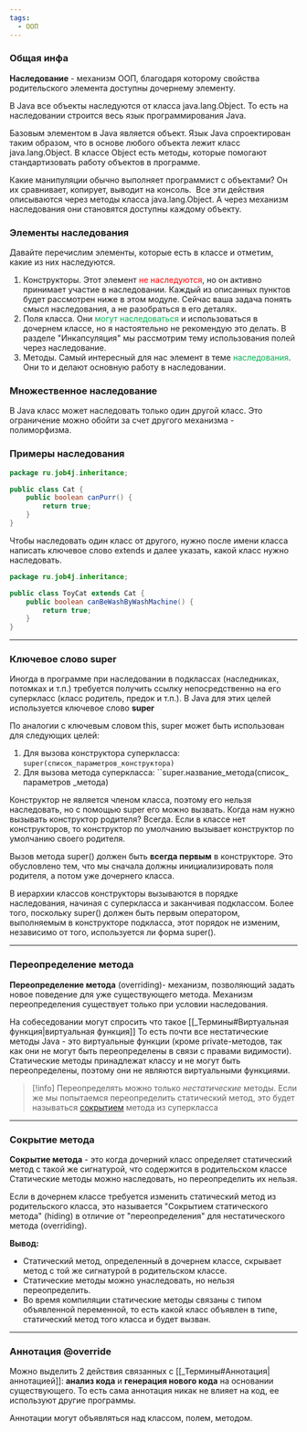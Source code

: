 ```yaml
---
tags:
  - ООП
---
```

### Общая инфа
**Наследование** - механизм ООП, благодаря которому свойства родительского элемента доступны дочернему элементу.

В Java все объекты наследуются от класса java.lang.Object. То есть на наследовании строится весь язык программирования Java.



Базовым элементом в Java является объект. Язык Java спроектирован таким образом, что в основе любого объекта лежит класс java.lang.Object.
В классе Object есть методы, которые помогают стандартизовать работу объектов в программе. 

Какие манипуляции обычно выполняет программист с объектами? Он их сравнивает, копирует, выводит на консоль. 
Все эти действия описываются через методы класса java.lang.Object. А через механизм наследования они становятся доступны каждому объекту.

### Элементы наследования
Давайте перечислим элементы, которые есть в классе и отметим, какие из них наследуются.
1. Конструкторы. Этот элемент <font color="#ff0000">не наследуются</font>, но он активно принимает участие в наследовании. Каждый из описанных пунктов будет рассмотрен ниже в этом модуле. Сейчас ваша задача понять смысл наследования, а не разобраться в его деталях.
2. Поля класса. Они <font color="#00b050">могут наследоваться</font> и использоваться в дочернем классе, но я настоятельно не рекомендую это делать. В разделе "Инкапсуляция" мы рассмотрим тему использования полей через наследование. 
3. Методы. Самый интересный для нас элемент в теме <font color="#00b050">наследования</font>. Они то и делают основную работу в наследовании.

### Множественное наследование
В Java класс может наследовать только один другой класс. Это ограничение можно обойти за счет другого механизма - полиморфизма.

### Примеры наследования
```java
package ru.job4j.inheritance;

public class Cat {
    public boolean canPurr() {
        return true;
    } 
}
```

Чтобы наследовать один класс от другого, нужно после имени класса написать ключевое слово extends и далее указать, какой класс нужно наследовать.

```java
package ru.job4j.inheritance;

public class ToyCat extends Cat {
    public boolean canBeWashByWashMachine() {
        return true;
    }
}
```

---
### Ключевое слово super
Иногда в программе при наследовании в подклассах (наследниках, потомках и т.п.) требуется получить ссылку непосредственно на его суперкласс (класс родитель, предок и т.п.). В Java для этих целей используется ключевое слово **super**

По аналогии с ключевым словом this, super может быть использован для следующих целей:
1. Для вызова конструктора суперкласса:
`super(список_параметров_конструктора)`
2. Для вызова метода суперкласса:
``super.название_метода(список_ параметров _метода)

Конструктор не является членом класса, поэтому его нельзя наследовать, но с помощью super его можно вызвать. Когда нам нужно вызывать конструктор родителя? Всегда. Если в классе нет конструкторов, то конструктор по умолчанию вызывает конструктор по умолчанию своего родителя.

Вызов метода super() должен быть **всегда первым** в конструкторе. Это обусловлено тем, что мы сначала должны инициализировать поля родителя, а потом уже дочернего класса.

В иерархии классов конструкторы вызываются в порядке наследования, начиная с суперкласса и заканчивая подклассом. Более того, поскольку super() должен быть первым оператором, выполняемым в конструкторе подкласса, этот порядок не изменим, независимо от того, используется ли форма super().

---
### Переопределение метода
**Переопределение метода** (overriding)- механизм, позволяющий задать новое поведение для уже существующего метода.
Механизм переопределения существует только при условии наследования.

На собеседовании могут спросить что такое [[_Термины#Виртуальная функция|виртуальная функция]] То есть почти все нестатические методы Java - это виртуальные функции (кроме private-методов, так как они не могут быть переопределены в связи с правами видимости). Статические методы принадлежат классу и не могут быть переопределены, поэтому они не являются виртуальными функциями.

> [!info]
> Переопределять можно только _нестатические_ методы. Если же мы попытаемся переопределить статический метод, это будет называться 
>[сокрытием](https://docs.oracle.com/javase/tutorial/java/IandI/override.html) метода из суперкласса 

---
### Сокрытие метода 
**Сокрытие метода** - это когда дочерний класс определяет статический метод с такой же сигнатурой, что содержится в родительском классе
Статические методы можно наследовать, но переопределить их нельзя.

Если в дочернем классе требуется изменить статический метод из родительского класса, это называется "Сокрытием статического метода" (hiding) в отличие от "переопределения" для нестатического метода (overriding).

**Вывод:**
- Статический метод, определенный в дочернем классе, скрывает метод с той же сигнатурой в родительском классе. 
- Статические методы можно унаследовать, но нельзя переопределить.
- Во время компиляции статические методы связаны с типом объявленной переменной, то есть какой класс объявлен в типе, статический метод того класса и будет вызван.

---
### Аннотация @override
Можно выделить 2 действия связанных с [[_Термины#Аннотация|аннотацией]]: **анализ кода** и **генерация нового кода** на основании существующего. То есть сама аннотация никак не влияет на код, ее используют другие программы.

Аннотации могут объявляться над классом, полем, методом.



